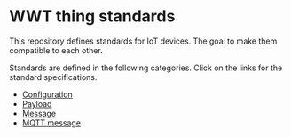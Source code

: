 # WWT thing standards

This repository defines standards for IoT devices. The goal to make them compatible to each other.

Standards are defined in the following categories. Click on the links for the standard specifications.

- [Configuration](Configuration.md)
- [Payload](Payload.md)
- [Message](Message.md)
- [MQTT message](Mqtt.md)
